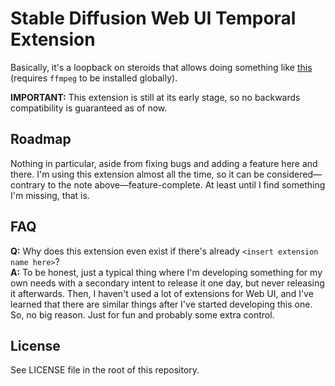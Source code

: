 # Stable Diffusion Web UI Temporal Extension
Basically, it's a loopback on steroids that allows doing something like [this](https://youtu.be/Q4gowAKcDNo) (requires `ffmpeg` to be installed globally).

**IMPORTANT:** This extension is still at its early stage, so no backwards compatibility is guaranteed as of now.



## Roadmap
Nothing in particular, aside from fixing bugs and adding a feature here and there. I'm using this extension almost all the time, so it can be considered—contrary to the note above—feature-complete. At least until I find something I'm missing, that is.



## FAQ
**Q:** Why does this extension even exist if there's already `<insert extension name here>`?  
**A:** To be honest, just a typical thing where I'm developing something for my own needs with a secondary intent to release it one day, but never releasing it afterwards. Then, I haven't used a lot of extensions for Web UI, and I've learned that there are similar things after I've started developing this one. So, no big reason. Just for fun and probably some extra control.



## License
See LICENSE file in the root of this repository.
